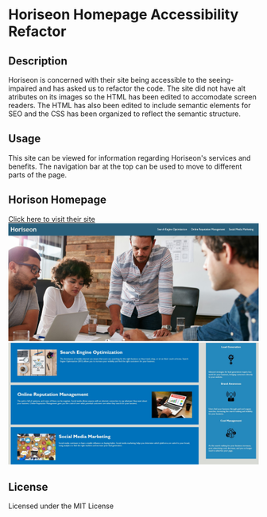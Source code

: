 # Horiseon Homepage Accessibility Refactor

## Description

Horiseon is concerned with their site being accessible to the seeing-impaired and has asked us to refactor the code. The site did not have alt atributes on its images so the HTML has been edited to accomodate screen readers. The HTML has also been edited to include semantic elements for SEO and the CSS has been organized to reflect the semantic structure.

## Usage

This site can be viewed for information regarding Horiseon's services and benefits. The navigation bar at the top can be used to move to different parts of the page.

## Horison Homepage

[Click here to visit their site](https://navidliwa.github.io/horiseon-acc-refactor/)
![screenshot 1](./assets/screenshots/Screenshot%202022-12-05%20230729.jpg)
![screenshot 2](./assets/screenshots/Screenshot%202022-12-05%20231013.jpg)

## License

Licensed under the MIT License